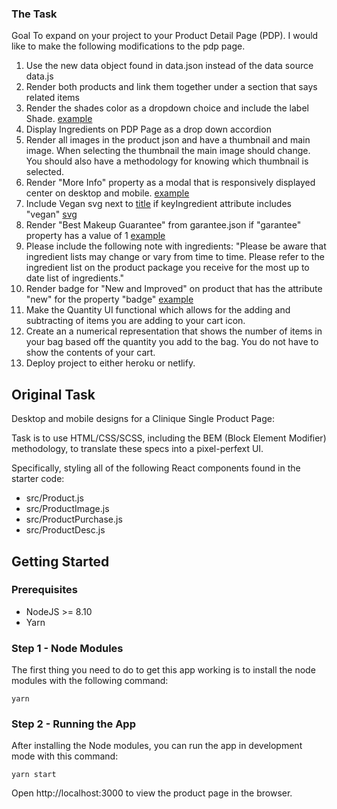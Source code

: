 ### The Task
Goal To expand on your project to your Product Detail Page (PDP).
I would like to make the following modifications to the pdp page.

 1. Use the new data object found in data.json instead of the data source data.js  
 2. Render both products and link them together under a section that says related items 
 3. Render the shades color as a dropdown choice and include the label Shade. [example](https://d.pr/i/VvLPCP)  
 4. Display Ingredients on PDP Page as a drop down accordion  
 5. Render all images in the product json and have a thumbnail and main image. When selecting the thumbnail the main image should change. You should also have a methodology for knowing which thumbnail is selected.  
 6. Render "More Info" property as a modal that is responsively displayed center on desktop and mobile. [example](https://d.pr/i/1Ag3TC)
 7. Include Vegan svg  next to [title](https://d.pr/i/d3AT1P) if keyIngredient attribute includes "vegan" [svg](https://www.dropbox.com/t/iHDPRNsbFXFuGV9R)  
 8. Render "Best Makeup Guarantee" from garantee.json if "garantee" property has a value of 1 [example](https://d.pr/i/Mqobyl)  
 9. Please include the following note with ingredients: "Please be aware that ingredient lists may change or vary from time to time. Please refer to the ingredient list on the product package you receive for the most up to date list of ingredients."  
10. Render badge for "New and Improved"  on product that has the attribute "new" for the property "badge" [example](https://d.pr/i/1g1QA2)  
11. Make the Quantity UI functional which allows for the adding and subtracting of items you are adding to your cart icon.  
12. Create an a numerical representation that shows the number of items in your bag based off the quantity you add to the bag. You do not have to show the contents of your cart.  
13. Deploy project to either heroku or netlify.  

 ## Original Task
Desktop and mobile designs for a Clinique Single Product Page:

Task is to use HTML/CSS/SCSS, including the BEM (Block Element Modifier) methodology, to translate these specs into a pixel-perfext UI.

Specifically, styling all of the following React components found in the starter code:

* src/Product.js
* src/ProductImage.js
* src/ProductPurchase.js
* src/ProductDesc.js


## Getting Started

### Prerequisites

* NodeJS >= 8.10 
* Yarn

### Step 1 - Node Modules

The first thing you need to do to get this app working is to install the node modules with the following command:

    yarn

### Step 2 - Running the App

After installing the Node modules, you can run the  app in development mode with this command:

    yarn start

Open http://localhost:3000 to view the product page in the browser.
